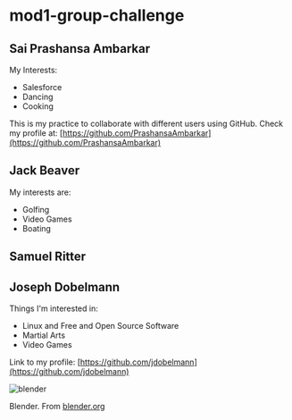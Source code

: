# mod1-group-challenge
## Sai Prashansa Ambarkar 
My Interests:
* Salesforce
* Dancing 
* Cooking

This is my practice to collaborate with different users using GitHub. Check my profile at: [https://github.com/PrashansaAmbarkar](https://github.com/PrashansaAmbarkar)

## Jack Beaver 
My interests are:
* Golfing
* Video Games
* Boating

## Samuel Ritter





## Joseph Dobelmann
Things I'm interested in:

* Linux and Free and Open Source Software
* Martial Arts
* Video Games


Link to my profile: [https://github.com/jdobelmann](https://github.com/jdobelmann)

![blender](https://www.blender.org/wp-content/uploads/2019/07/blender_render.jpg)

Blender.  From [blender.org](https://blender.org)


